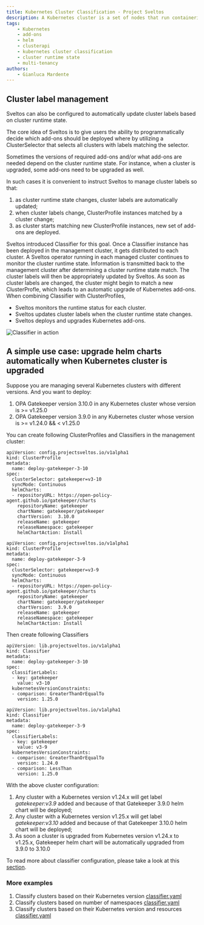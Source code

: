 ```yaml
---
title: Kubernetes Cluster Classification - Project Sveltos 
description: A Kubernetes cluster is a set of nodes that run containerized applications. Discover Kubernetes cluster classification based on cluster run-time state.
tags:
    - Kubernetes
    - add-ons
    - helm
    - clusterapi
    - kubernetes cluster classification
    - cluster runtime state
    - multi-tenancy
authors:
    - Gianluca Mardente
---
```

## Cluster label management

Sveltos can also be configured to automatically update cluster labels based on cluster runtime state. 

The core idea of Sveltos is to give users the ability to programmatically decide which add-ons should be deployed where by utilizing a ClusterSelector that selects all clusters with labels matching the selector.

Sometimes the versions of required add-ons and/or what add-ons are needed depend on the cluster runtime state. For instance, when a cluster is upgraded, some add-ons need to be upgraded as well. 

In such cases it is convenient to instruct Sveltos to manage cluster labels so that:

1. as cluster runtime state changes, cluster labels are automatically updated;
2. when cluster labels change, ClusterProfile instances matched by a cluster change;
3. as cluster starts matching new ClusterProfile instances, new set of add-ons are deployed.

Sveltos introduced Classifier for this goal. Once a Classifier instance has been deployed in the management cluster, it gets distributed to each cluster. A Sveltos operator running in each managed cluster continues to monitor the cluster runtime state. Information is transmitted back to the management cluster after determining a cluster runtime state match. The cluster labels will then be appropriately updated by Sveltos. As soon as cluster labels are changed, the cluster might begin to match a new ClusterProfle, which leads to an automatic upgrade of Kubernetes add-ons.
When combining Classifier with ClusterProfiles,

-	Sveltos monitors the runtime status for each cluster.
-	Sveltos updates cluster labels when the cluster runtime state changes.
-	Sveltos deploys and upgrades Kubernetes add-ons.

![Classifier in action](assets/classifier.gif)

## A simple use case: upgrade helm charts automatically when Kubernetes cluster is upgraded
Suppose you are managing several Kubernetes clusters with different versions.
And you want to deploy:

1. OPA Gatekeeper version 3.10.0 in any Kubernetes cluster whose version is >= v1.25.0
2. OPA Gatekeeper version 3.9.0 in any Kubernetes cluster whose version is >= v1.24.0 && < v1.25.0

You can create following ClusterProfiles and Classifiers in the management cluster:
```
apiVersion: config.projectsveltos.io/v1alpha1
kind: ClusterProfile
metadata:
  name: deploy-gatekeeper-3-10
spec:
  clusterSelector: gatekeeper=v3-10
  syncMode: Continuous
  helmCharts:
  - repositoryURL: https://open-policy-agent.github.io/gatekeeper/charts
    repositoryName: gatekeeper
    chartName: gatekeeper/gatekeeper
    chartVersion:  3.10.0
    releaseName: gatekeeper
    releaseNamespace: gatekeeper
    helmChartAction: Install
```

```
apiVersion: config.projectsveltos.io/v1alpha1
kind: ClusterProfile
metadata:
  name: deploy-gatekeeper-3-9
spec:
  clusterSelector: gatekeeper=v3-9
  syncMode: Continuous
  helmCharts:
  - repositoryURL: https://open-policy-agent.github.io/gatekeeper/charts
    repositoryName: gatekeeper
    chartName: gatekeeper/gatekeeper
    chartVersion:  3.9.0
    releaseName: gatekeeper
    releaseNamespace: gatekeeper
    helmChartAction: Install
```

Then create following Classifiers

```
apiVersion: lib.projectsveltos.io/v1alpha1
kind: Classifier
metadata:
  name: deploy-gatekeeper-3-10
spec:
  classifierLabels:
  - key: gatekeeper
    value: v3-10
  kubernetesVersionConstraints:
  - comparison: GreaterThanOrEqualTo
    version: 1.25.0
```

```
apiVersion: lib.projectsveltos.io/v1alpha1
kind: Classifier
metadata:
  name: deploy-gatekeeper-3-9
spec:
  classifierLabels:
  - key: gatekeeper
    value: v3-9
  kubernetesVersionConstraints:
  - comparison: GreaterThanOrEqualTo
    version: 1.24.0
  - comparison: LessThan
    version: 1.25.0
```

With the above cluster configuration:

1. Any cluster with a Kubernetes version v1.24.x will get label _gatekeeper:v3.9_ added and because of that Gatekeeper 3.9.0 helm chart will be deployed;
2. Any cluster with a Kubernetes version v1.25.x will get label _gatekeeper:v3.10_ added and because of that Gatekeeper 3.10.0 helm chart will be deployed;
3. As soon a cluster is upgraded from Kubernetes version v1.24.x to v1.25.x, Gatekeeper helm chart will be automatically upgraded from 3.9.0 to 3.10.0

To read more about classifier configuration, please take a look at this [section](configuration.md#managing-labels).

### More examples

1. Classify clusters based on their Kubernetes version [classifier.yaml](https://raw.githubusercontent.com/projectsveltos/classifier/main/examples/kubernetes_version.yaml)
2. Classify clusters based on number of namespaces [classifier.yaml](https://raw.githubusercontent.com/projectsveltos/classifier/main/examples/resources.yaml)
3. Classify clusters based on their Kubernetes version and resources [classifier.yaml](https://raw.githubusercontent.com/projectsveltos/classifier/main/examples/multiple_constraints.yaml)
